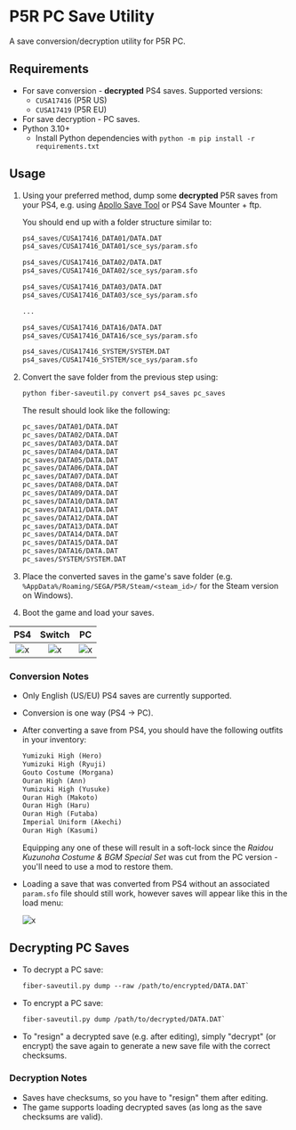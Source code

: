 
# P5R PC Save Utility

A save conversion/decryption utility for P5R PC.

## Requirements

- For save conversion - **decrypted** PS4 saves. Supported versions:
  - `CUSA17416` (P5R US)
  - `CUSA17419` (P5R EU)
- For save decryption - PC saves.
- Python 3.10+
  - Install Python dependencies with `python -m pip install -r requirements.txt`

## Usage

1. Using your preferred method, dump some **decrypted** P5R saves from your PS4, e.g. using [Apollo Save Tool][1] or PS4 Save Mounter + ftp.

   You should end up with a folder structure similar to:

   ```txt
   ps4_saves/CUSA17416_DATA01/DATA.DAT
   ps4_saves/CUSA17416_DATA01/sce_sys/param.sfo

   ps4_saves/CUSA17416_DATA02/DATA.DAT
   ps4_saves/CUSA17416_DATA02/sce_sys/param.sfo

   ps4_saves/CUSA17416_DATA03/DATA.DAT
   ps4_saves/CUSA17416_DATA03/sce_sys/param.sfo

   ...

   ps4_saves/CUSA17416_DATA16/DATA.DAT
   ps4_saves/CUSA17416_DATA16/sce_sys/param.sfo

   ps4_saves/CUSA17416_SYSTEM/SYSTEM.DAT
   ps4_saves/CUSA17416_SYSTEM/sce_sys/param.sfo
   ```

2. Convert the save folder from the previous step using:

   ```txt
   python fiber-saveutil.py convert ps4_saves pc_saves
   ```

   The result should look like the following:

   ```txt
   pc_saves/DATA01/DATA.DAT
   pc_saves/DATA02/DATA.DAT
   pc_saves/DATA03/DATA.DAT
   pc_saves/DATA04/DATA.DAT
   pc_saves/DATA05/DATA.DAT
   pc_saves/DATA06/DATA.DAT
   pc_saves/DATA07/DATA.DAT
   pc_saves/DATA08/DATA.DAT
   pc_saves/DATA09/DATA.DAT
   pc_saves/DATA10/DATA.DAT
   pc_saves/DATA11/DATA.DAT
   pc_saves/DATA12/DATA.DAT
   pc_saves/DATA13/DATA.DAT
   pc_saves/DATA14/DATA.DAT
   pc_saves/DATA15/DATA.DAT
   pc_saves/DATA16/DATA.DAT
   pc_saves/SYSTEM/SYSTEM.DAT
   ```

3. Place the converted saves in the game's save folder (e.g. `%AppData%/Roaming/SEGA/P5R/Steam/<steam_id>/` for the Steam version on Windows).

4. Boot the game and load your saves.

| PS4     | Switch  | PC      |
|:-------:|:-------:|:-------:|
| ![x][2] | ![x][3] | ![x][4] |

### Conversion Notes

- Only English (US/EU) PS4 saves are currently supported.

- Conversion is one way (PS4 -> PC).

- After converting a save from PS4, you should have the following outfits in your inventory:

  ```txt
  Yumizuki High (Hero)
  Yumizuki High (Ryuji)
  Gouto Costume (Morgana)
  Ouran High (Ann)
  Yumizuki High (Yusuke)
  Ouran High (Makoto)
  Ouran High (Haru)
  Ouran High (Futaba)
  Imperial Uniform (Akechi)
  Ouran High (Kasumi)
  ```

  Equipping any one of these will result in a soft-lock since the _Raidou Kuzunoha Costume & BGM Special Set_ was cut from the PC version - you'll need to use a mod to restore them.

- Loading a save that was converted from PS4 without an associated `param.sfo` file should still work, however saves will appear like this in the load menu:

  ![x][5]

## Decrypting PC Saves

- To decrypt a PC save:

  ```txt
  fiber-saveutil.py dump --raw /path/to/encrypted/DATA.DAT`
  ```

- To encrypt a PC save:

  ```txt
  fiber-saveutil.py dump /path/to/decrypted/DATA.DAT`
  ```

- To "resign" a decrypted save (e.g. after editing), simply "decrypt" (or encrypt) the save again to generate a new save file with the correct checksums.

### Decryption Notes

- Saves have checksums, so you have to "resign" them after editing.
- The game supports loading decrypted saves (as long as the save checksums are valid).

[1]: https://github.com/bucanero/apollo-ps4
[2]: https://cdn.discordapp.com/attachments/546718581572894730/1032667980275920896/ps4.png
[3]: https://cdn.discordapp.com/attachments/546718581572894730/1032668019471699989/ps4_to_nx.png
[4]: https://cdn.discordapp.com/attachments/546718581572894730/1032668019471699989/ps4_to_nx.png
[5]: https://cdn.discordapp.com/attachments/546718581572894730/1032668051721703454/ps4_to_nx_without_sfo.png
